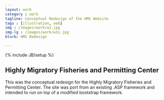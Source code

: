 ```yaml
---
layout: work
category : work
tagline: Conceptual Redesign of the HMS Website
tags : [illustration, web]
img : /images/work/w1.jpg
img-lg : /images/work/w1s.jpg
blurb: HMS Redesign

---
```

{% include JB/setup %}
## Highly Migratory Fisheries and Permitting Center
This was the conceptual redesign for the Highly Migratory Fisheries and Permitting Center.  The site was port from an existing .ASP framework and intended to run on top of a modified bootstrap framework.

